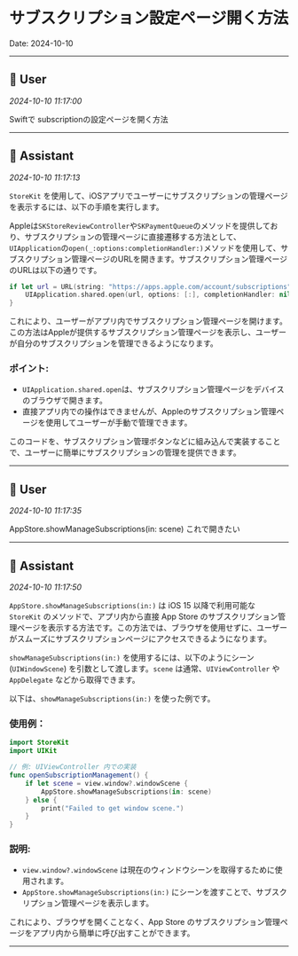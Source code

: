 # サブスクリプション設定ページ開く方法

Date: 2024-10-10

---

## 👤 User
*2024-10-10 11:17:00*

Swiftで subscriptionの設定ページを開く方法

---

## 🤖 Assistant
*2024-10-10 11:17:13*

`StoreKit` を使用して、iOSアプリでユーザーにサブスクリプションの管理ページを表示するには、以下の手順を実行します。

Appleは`SKStoreReviewController`や`SKPaymentQueue`のメソッドを提供しており、サブスクリプションの管理ページに直接遷移する方法として、`UIApplication`の`open(_:options:completionHandler:)`メソッドを使用して、サブスクリプション管理ページのURLを開きます。サブスクリプション管理ページのURLは以下の通りです。

```swift
if let url = URL(string: "https://apps.apple.com/account/subscriptions") {
    UIApplication.shared.open(url, options: [:], completionHandler: nil)
}
```

これにより、ユーザーがアプリ内でサブスクリプション管理ページを開けます。この方法はAppleが提供するサブスクリプション管理ページを表示し、ユーザーが自分のサブスクリプションを管理できるようになります。

### ポイント:
- `UIApplication.shared.open`は、サブスクリプション管理ページをデバイスのブラウザで開きます。
- 直接アプリ内での操作はできませんが、Appleのサブスクリプション管理ページを使用してユーザーが手動で管理できます。

このコードを、サブスクリプション管理ボタンなどに組み込んで実装することで、ユーザーに簡単にサブスクリプションの管理を提供できます。

---

## 👤 User
*2024-10-10 11:17:35*

AppStore.showManageSubscriptions(in: scene) これで開きたい

---

## 🤖 Assistant
*2024-10-10 11:17:50*

`AppStore.showManageSubscriptions(in:)` は iOS 15 以降で利用可能な `StoreKit` のメソッドで、アプリ内から直接 App Store のサブスクリプション管理ページを表示する方法です。この方法では、ブラウザを使用せずに、ユーザーがスムーズにサブスクリプションページにアクセスできるようになります。

`showManageSubscriptions(in:)` を使用するには、以下のようにシーン (`UIWindowScene`) を引数として渡します。`scene` は通常、`UIViewController` や `AppDelegate` などから取得できます。

以下は、`showManageSubscriptions(in:)` を使った例です。

### 使用例：

```swift
import StoreKit
import UIKit

// 例: UIViewController 内での実装
func openSubscriptionManagement() {
    if let scene = view.window?.windowScene {
        AppStore.showManageSubscriptions(in: scene)
    } else {
        print("Failed to get window scene.")
    }
}
```

### 説明:
- `view.window?.windowScene` は現在のウィンドウシーンを取得するために使用されます。
- `AppStore.showManageSubscriptions(in:)` にシーンを渡すことで、サブスクリプション管理ページを表示します。

これにより、ブラウザを開くことなく、App Store のサブスクリプション管理ページをアプリ内から簡単に呼び出すことができます。

---
